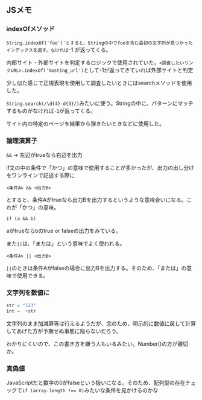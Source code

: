 ## JSメモ

### indexOfメソッド

`String.indexOf('foo')'とすると、Stringの中でfooを含む最初の文字列が見つかったインデックスを返す。なければ`-1`が返ってくる。

内部サイト・外部サイトを判定するロジックで使用されていた。`<調査したいリンクURL>.indexOf('hosting_url')`として-1が返ってきていれば外部サイトと判定

少し似た感じで正規表現を使用して調査したいときにはsearchメソッドを使用した。

`String.search(/\d{4}-d{3}/)`みたいに使う。Stringの中に、パターンにマッチするものがなければ`-1`が返ってくる。

サイト内の特定のページを結果から弾きたいときなどに使用した。

### 論理演算子

`&&` → 左辺がtrueなら右辺を出力

if文の中の条件で「かつ」の意味で使用することが多かったが、出力の出し分けをワンラインで記述する際に

```
<条件A> && <出力B>
```

とすると、条件Aがtrueなら出力Bを出力するというような意味合いになる。これが「かつ」の意味。

```
if (a && b)
```
aがtrueならbのtrue or falseの出力をみている。


また`||`は、「または」という意味でよく使われる。

```
<条件A> || <出力B>
```

`||`のときは条件Aがfalseの場合に出力Bを出力する。そのため、「または」の意味で使用できる。

### 文字列を数値に
```javascript
str = "123"
int =  +str
```

文字列のまま加減算等は行えるようだが、念のため、明示的に数値に戻して計算してあげた方が予期せぬ事態に陥らないだろう。

わかりにくいので、この書き方を嫌う人もいるみたい。Number()の方が親切か。

### 真偽値
JavaScriptだと数字の0がfalseという扱いになる。そのため、配列型の存在チェックで`if (array.length !== 0)`みたいな条件を見かけるのかな

